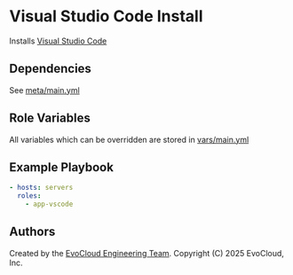 Visual Studio Code Install
=====

Installs [Visual Studio Code]()

Dependencies
------------

See [meta/main.yml](meta/main.yml)

Role Variables
--------------

All variables which can be overridden are stored in [vars/main.yml](vars/main.yml)

Example Playbook
----------------

```yml
- hosts: servers
  roles:
    - app-vscode
```

Authors
------------------

Created by the [EvoCloud Engineering Team](https://evocloud.dev). Copyright (C) 2025 EvoCloud, Inc.